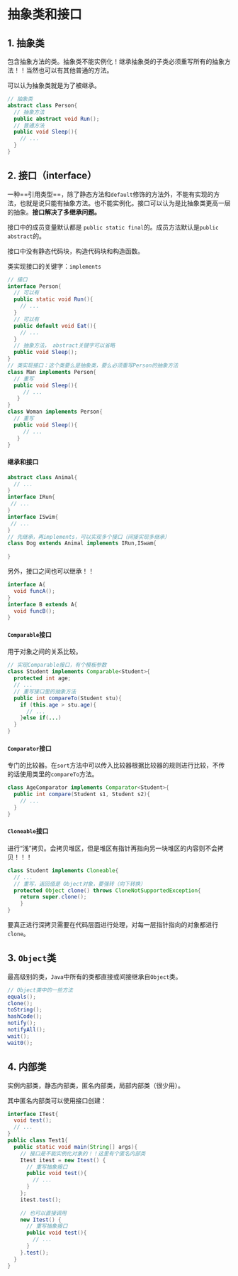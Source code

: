 # 抽象类和接口

## 1. 抽象类

包含抽象方法的类。抽象类不能实例化！继承抽象类的子类必须重写所有的抽象方法！！当然也可以有其他普通的方法。

可以认为抽象类就是为了被继承。

```java 
// 抽象类
abstract class Person{
  // 抽象方法
  public abstract void Run();
  // 普通方法
  public void Sleep(){
    // ...
  }
}
```

## 2. 接口（interface）

一种==引用类型==，除了静态方法和`default`修饰的方法外，不能有实现的方法，也就是说只能有抽象方法。也不能实例化。接口可以认为是比抽象类更高一层的抽象。**接口解决了多继承问题。**

接口中的成员变量默认都是 `public static final`的。成员方法默认是`public abstract`的。

接口中没有静态代码块，构造代码块和构造函数。

类实现接口的关键字：`implements`

```java
// 接口
interface Person{
  // 可以有
  public static void Run(){
    // ...
  } 
  // 可以有
  public default void Eat(){
    // ...
  }
  // 抽象方法， abstract关键字可以省略
  public void Sleep();
}
// 类实现接口：这个类要么是抽象类，要么必须重写Person的抽象方法
class Man implements Person{
  // 重写
  public void Sleep(){
     // ...
   }
}
class Woman implements Person{
  // 重写
  public void Sleep(){
     // ...
   }
}
```

#### 继承和接口

```java
abstract class Animal{
  // ...
}
interface IRun{
 // ... 
}
interface ISwim{
 // ...  
}
// 先继承，再implements，可以实现多个接口（间接实现多继承）
class Dog extends Animal implements IRun,ISwam{
  
}
```

另外，接口之间也可以继承！！

```java
interface A{
  void funcA();
}
interface B extends A{
  void funcB();
}
```

#### `Comparable`接口

用于对象之间的关系比较。

```java
// 实现Comparable接口，有个模板参数
class Student implements Comparable<Student>{
  protected int age;
  // ...
  // 重写接口里的抽象方法
  public int compareTo(Student stu){
    if (this.age > stu.age){
      // ...
    }else if(...)
  }
}
```

#### `Comparator`接口

专门的比较器。在`sort`方法中可以传入比较器根据比较器的规则进行比较，不传的话使用类里的`compareTo`方法。

```java
class AgeComparator implements Comparator<Student>{
  public int compare(Student s1, Student s2){
    // ...
  }
}
```

#### `Cloneable`接口

进行“浅”拷贝。会拷贝堆区，但是堆区有指针再指向另一块堆区的内容则不会拷贝！！！

```java
class Student implements Cloneable{
  // ...
  // 重写，返回值是 Object对象，要强转（向下转换）
  protected Object clone() throws CloneNotSupportedException{
    return super.clone();
	}
}
```

要真正进行深拷贝需要在代码层面进行处理，对每一层指针指向的对象都进行`clone`。

## 3. `Object`类

最高级别的类，`Java`中所有的类都直接或间接继承自`Object`类。

```java
// Object类中的一些方法
equals();
clone();
toString(); 
hashCode();
notify();
notifyAll();
wait();
wait0();
```

## 4. 内部类

实例内部类，静态内部类，匿名内部类，局部内部类（很少用）。

其中匿名内部类可以使用接口创建：

```java
interface ITest{
  void test();
  // ...
}
public class Test1{
  public static void main(String[] args){
    // 接口是不能实例化对象的！！这里有个匿名内部类
    Itest itest = new Itest() {
      // 重写抽象接口
      public void test(){
        // ...
      }
    };
    itest.test();
    
    // 也可以直接调用
    new Itest() {
      // 重写抽象接口
      public void test(){
        // ...
      }
    }.test();
  }
}
```



